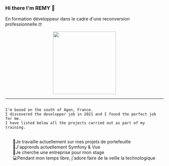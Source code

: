 ### Hi there I'm REMY 👋
En formation développeur dans le cadre d'une reconversion professionnelle.🤓


<p align='center'>
<img src="https://user-images.githubusercontent.com/90479847/159952471-37e7d936-920f-45d4-83a7-c2f433126ab7.gif" style="width:200px;">
</p>
<hr>
<div snippet-clipboard-content position-relative overflow-auto>
<pre>
<code>
I'm based on the south of Agen, France.
I discovered the developper job in 2021 and I found the perfect job for me. 
I have listed below all the projects carried out as part of my training.
</code>
</pre>
</div>



<ul dir="auto" style="list-style-type:none">
<li style="list-style-type:none">🔭Je travaille actuellement sur mes projets de portefeuille</li>
<li style="list-style-type:none">🌱J'apprends actuellement Symfony & Vue</li>
<li style="list-style-type:none">🤝Je cherche une entreprise pour mon stage</li>
<li style="list-style-type:none">💻Pendant mon temps libre, j'adore faire de la veille la technologique</li>
</ul>


